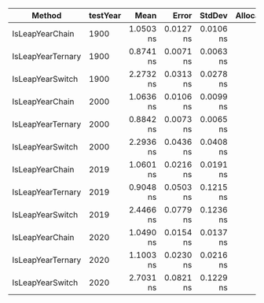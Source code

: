 |            Method | testYear |      Mean |     Error |    StdDev | Allocated |
|------------------ |--------- |----------:|----------:|----------:|----------:|
|   IsLeapYearChain |     1900 | 1.0503 ns | 0.0127 ns | 0.0106 ns |         - |
| IsLeapYearTernary |     1900 | 0.8741 ns | 0.0071 ns | 0.0063 ns |         - |
|  IsLeapYearSwitch |     1900 | 2.2732 ns | 0.0313 ns | 0.0278 ns |         - |
|   IsLeapYearChain |     2000 | 1.0636 ns | 0.0106 ns | 0.0099 ns |         - |
| IsLeapYearTernary |     2000 | 0.8842 ns | 0.0073 ns | 0.0065 ns |         - |
|  IsLeapYearSwitch |     2000 | 2.2936 ns | 0.0436 ns | 0.0408 ns |         - |
|   IsLeapYearChain |     2019 | 1.0601 ns | 0.0216 ns | 0.0191 ns |         - |
| IsLeapYearTernary |     2019 | 0.9048 ns | 0.0503 ns | 0.1215 ns |         - |
|  IsLeapYearSwitch |     2019 | 2.4466 ns | 0.0779 ns | 0.1236 ns |         - |
|   IsLeapYearChain |     2020 | 1.0490 ns | 0.0154 ns | 0.0137 ns |         - |
| IsLeapYearTernary |     2020 | 1.1003 ns | 0.0230 ns | 0.0216 ns |         - |
|  IsLeapYearSwitch |     2020 | 2.7031 ns | 0.0821 ns | 0.1229 ns |         - |
